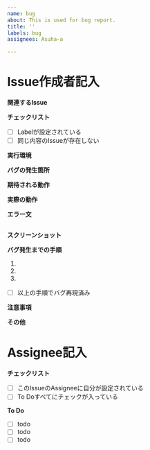 ```yaml
---
name: bug
about: This is used for bug report.
title: ''
labels: bug
assignees: Asuha-a

---
```


<!-- 以下をわかる範囲で詳細に埋めてください。 -->
# Issue作成者記入
**関連するIssue**

**チェックリスト**
- [ ] Labelが設定されている
- [ ] 同じ内容のIssueが存在しない

**実行環境**

**バグの発生箇所**

**期待される動作**

**実際の動作**

**エラー文**
```

```

**スクリーンショット**

**バグ発生までの手順**

1.
2.  
3.  

- [ ] 以上の手順でバグ再現済み
<!-- バグが再現できていなければAssigneeのTo Doに次の文を入れて下さい。 
- [ ] バグを再現する
-->

**注意事項**

**その他**

<!-- タスクにとりかかる前に埋めてください。 -->
# Assignee記入

**チェックリスト**
- [ ] このIssueのAssigneeに自分が設定されている
- [ ] To Doすべてにチェックが入っている

**To Do**
- [ ] todo
- [ ] todo
- [ ] todo
